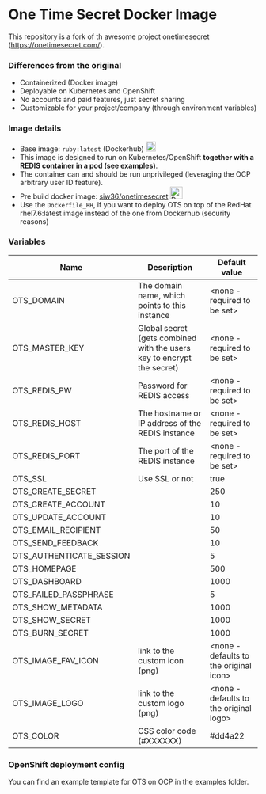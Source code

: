 # One Time Secret Docker Image
This repository is a fork of th awesome project onetimesecret (https://onetimesecret.com/).   

### Differences from the original
- Containerized (Docker image)
- Deployable on Kubernetes and OpenShift
- No accounts and paid features, just secret sharing
- Customizable for your project/company (through environment variables)

### Image details
- Base image: `ruby:latest` (Dockerhub) <img src="https://www.ruby-lang.org/favicon.ico" alt="Ruby Icon" height="20"/>
- This image is designed to run on Kubernetes/OpenShift __together with a REDIS container in a pod (see examples)__.  
- The container can and should be run unprivileged (leveraging the OCP arbitrary user ID feature).  
- Pre build docker image: [siw36/onetimesecret](https://hub.docker.com/r/siw36/onetimesecret) <img src="https://www.docker.com/favicon.ico" alt="Docker Icon" height="25"/>  
- Use the `Dockerfile_RH`, if you want to deploy OTS on top of the RedHat rhel7.6:latest image instead of the one from Dockerhub (security reasons)


### Variables
| Name | Description | Default value |
|---|---|---|
| OTS_DOMAIN | The domain name, which points to this instance | <none - required to be set> |
| OTS_MASTER_KEY | Global secret (gets combined with the users key to encrypt the secret) | <none - required to be set> |
| OTS_REDIS_PW | Password for REDIS access | <none - required to be set> |
| OTS_REDIS_HOST | The hostname or IP address of the REDIS instance | <none - required to be set> |
| OTS_REDIS_PORT | The port of the REDIS instance | <none - required to be set> |
| OTS_SSL | Use SSL or not | true |
| OTS_CREATE_SECRET |  | 250 |
| OTS_CREATE_ACCOUNT |  | 10 |
| OTS_UPDATE_ACCOUNT |  | 10 |
| OTS_EMAIL_RECIPIENT |  | 50 |
| OTS_SEND_FEEDBACK |  | 10 |
| OTS_AUTHENTICATE_SESSION |  | 5 |
| OTS_HOMEPAGE |  | 500 |
| OTS_DASHBOARD |  | 1000 |
| OTS_FAILED_PASSPHRASE |  | 5 |
| OTS_SHOW_METADATA |  | 1000 |
| OTS_SHOW_SECRET |  | 1000 |
| OTS_BURN_SECRET |  | 1000 |
| OTS_IMAGE_FAV_ICON | link to the custom icon (png) | <none - defaults to the original icon> |
| OTS_IMAGE_LOGO | link to the custom logo (png) | <none - defaults to the original logo> |
| OTS_COLOR | CSS color code (#XXXXXX) | #dd4a22 |


### OpenShift deployment config
You can find an example template for OTS on OCP in the examples folder.
